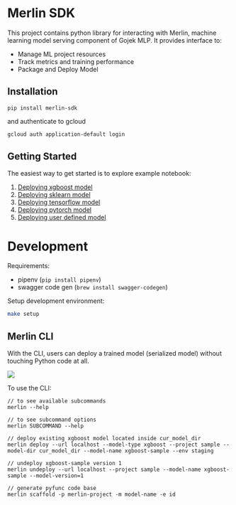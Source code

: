 # Merlin SDK

This project contains python library for interacting with Merlin, machine
learning model serving component of Gojek MLP.
It provides interface to:

- Manage ML project resources
- Track metrics and training performance
- Package and Deploy Model

## Installation

```shell script
pip install merlin-sdk
```

and authenticate to gcloud

```bash
gcloud auth application-default login
```

## Getting Started

The easiest way to get started is to explore example notebook:

1. [Deploying xgboost model](sample/xgboost/Sample.ipynb)
2. [Deploying sklearn model](sample/sklearn/Sample.ipynb)
3. [Deploying tensorflow model](sample/tensorflow/Sample.ipynb)
4. [Deploying pytorch model](sample/pytorch/Sample.ipynb)
5. [Deploying user defined model](sample/pyfunc/Sample.ipynb)

# Development

Requirements:

- pipenv (`pip install pipenv`)
- swagger code gen (`brew install swagger-codegen`)

Setup development environment:

```bash
make setup
```

## Merlin CLI

With the CLI, users can deploy a trained model (serialized model) without touching Python code at all.

![](merlin_cli.gif)

To use the CLI:

```
// to see available subcommands
merlin --help

// to see subcommand options
merlin SUBCOMMAND --help

// deploy existing xgboost model located inside cur_model_dir
merlin deploy --url localhost --model-type xgboost --project sample --model-dir cur_model_dir --model-name xgboost-sample --env staging

// undeploy xgboost-sample version 1
merlin undeploy --url localhost --project sample --model-name xgboost-sample --model-version=1

// generate pyfunc code base
merlin scaffold -p merlin-project -m model-name -e id
```
